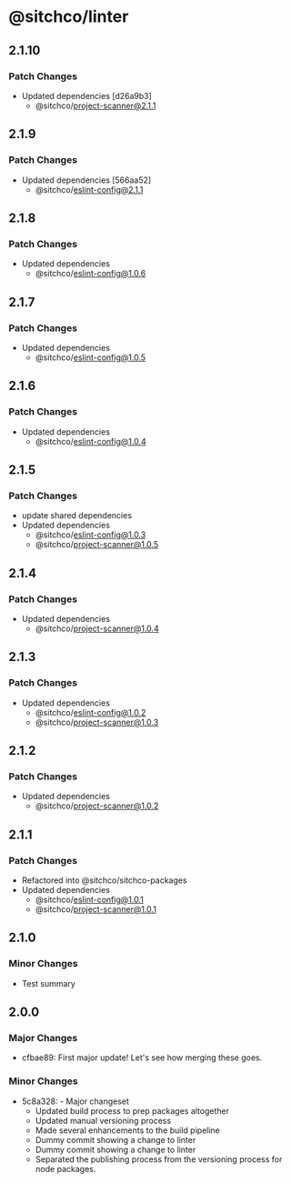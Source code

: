 # @sitchco/linter

## 2.1.10

### Patch Changes

- Updated dependencies [d26a9b3]
  - @sitchco/project-scanner@2.1.1

## 2.1.9

### Patch Changes

- Updated dependencies [566aa52]
  - @sitchco/eslint-config@2.1.1

## 2.1.8

### Patch Changes

- Updated dependencies
  - @sitchco/eslint-config@1.0.6

## 2.1.7

### Patch Changes

- Updated dependencies
  - @sitchco/eslint-config@1.0.5

## 2.1.6

### Patch Changes

- Updated dependencies
  - @sitchco/eslint-config@1.0.4

## 2.1.5

### Patch Changes

- update shared dependencies
- Updated dependencies
  - @sitchco/eslint-config@1.0.3
  - @sitchco/project-scanner@1.0.5

## 2.1.4

### Patch Changes

- Updated dependencies
  - @sitchco/project-scanner@1.0.4

## 2.1.3

### Patch Changes

- Updated dependencies
  - @sitchco/eslint-config@1.0.2
  - @sitchco/project-scanner@1.0.3

## 2.1.2

### Patch Changes

- Updated dependencies
  - @sitchco/project-scanner@1.0.2

## 2.1.1

### Patch Changes

- Refactored into @sitchco/sitchco-packages
- Updated dependencies
  - @sitchco/eslint-config@1.0.1
  - @sitchco/project-scanner@1.0.1

## 2.1.0

### Minor Changes

- Test summary

## 2.0.0

### Major Changes

- cfbae89: First major update!
  Let's see how merging these goes.

### Minor Changes

- 5c8a328: - Major changeset
  - Updated build process to prep packages altogether
  - Updated manual versioning process
  - Made several enhancements to the build pipeline
  - Dummy commit showing a change to linter
  - Dummy commit showing a change to linter
  - Separated the publishing process from the versioning process for node packages.
